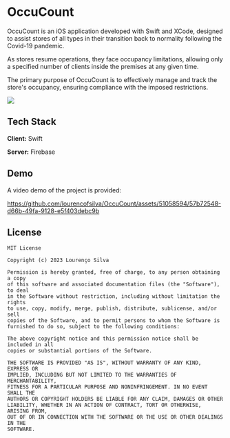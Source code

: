
# OccuCount
OccuCount is an iOS application developed with Swift and XCode, designed to assist stores of all types in their transition back to normality following the Covid-19 pandemic.

As stores resume operations, they face occupancy limitations, allowing only a specified number of clients inside the premises at any given time. 

The primary purpose of OccuCount is to effectively manage and track the store's occupancy, ensuring compliance with the imposed restrictions.



![](https://lourencofsilva.github.io/demo/occucount/logo.png)
## Tech Stack

**Client:** Swift

**Server:** Firebase



## Demo

A video demo of the project is provided:



https://github.com/lourencofsilva/OccuCount/assets/51058594/57b72548-d66b-49fa-9128-e5f403debc9b


## License

```
MIT License

Copyright (c) 2023 Lourenço Silva

Permission is hereby granted, free of charge, to any person obtaining a copy
of this software and associated documentation files (the "Software"), to deal
in the Software without restriction, including without limitation the rights
to use, copy, modify, merge, publish, distribute, sublicense, and/or sell
copies of the Software, and to permit persons to whom the Software is
furnished to do so, subject to the following conditions:

The above copyright notice and this permission notice shall be included in all
copies or substantial portions of the Software.

THE SOFTWARE IS PROVIDED "AS IS", WITHOUT WARRANTY OF ANY KIND, EXPRESS OR
IMPLIED, INCLUDING BUT NOT LIMITED TO THE WARRANTIES OF MERCHANTABILITY,
FITNESS FOR A PARTICULAR PURPOSE AND NONINFRINGEMENT. IN NO EVENT SHALL THE
AUTHORS OR COPYRIGHT HOLDERS BE LIABLE FOR ANY CLAIM, DAMAGES OR OTHER
LIABILITY, WHETHER IN AN ACTION OF CONTRACT, TORT OR OTHERWISE, ARISING FROM,
OUT OF OR IN CONNECTION WITH THE SOFTWARE OR THE USE OR OTHER DEALINGS IN THE
SOFTWARE.

```
